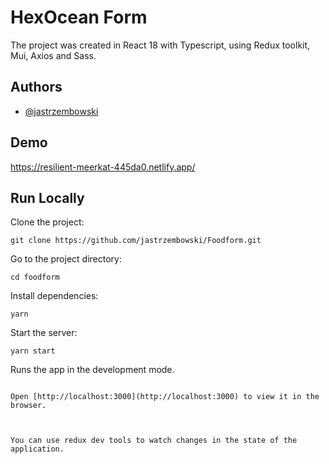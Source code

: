 # HexOcean Form

The project was created in React 18 with Typescript, using Redux toolkit, Mui, Axios and Sass.

## Authors

- [@jastrzembowski](https://www.github.com/jastrzembowski)

## Demo

https://resilient-meerkat-445da0.netlify.app/

## Run Locally

Clone the project:
```
git clone https://github.com/jastrzembowski/Foodform.git
```
Go to the project directory:
```
cd foodform
```
Install dependencies:
```
yarn
```
Start the server:
```
yarn start
```

Runs the app in the development mode.
```

Open [http://localhost:3000](http://localhost:3000) to view it in the browser.



You can use redux dev tools to watch changes in the state of the application.
